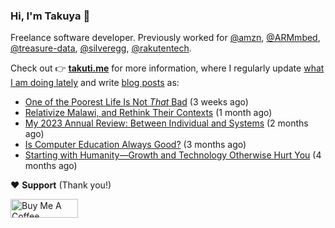 ### Hi, I'm Takuya 👋

Freelance software developer. Previously worked for [@amzn](https://github.com/amzn), [@ARMmbed](https://github.com/ARMmbed), [@treasure-data](https://github.com/treasure-data), [@silveregg](https://github.com/silveregg), [@rakutentech](https://github.com/rakutentech).

Check out 👉 **[takuti.me](https://takuti.me/)** for more information, where I regularly update [what I am doing lately](https://takuti.me/now/) and write [blog posts](https://takuti.me/note/) as:


- [One of the Poorest Life Is Not *That* Bad](https://takuti.me/note/malawian-personal-finance/) (3 weeks ago)
- [Relativize Malawi, and Rethink Their Contexts](https://takuti.me/note/relativize-and-contextualize/) (1 month ago)
- [My 2023 Annual Review: Between Individual and Systems](https://takuti.me/note/annual-review-2023/) (2 months ago)
- [Is Computer Education Always Good?](https://takuti.me/note/computer-education-in-malawi/) (3 months ago)
- [Starting with Humanity—Growth and Technology Otherwise Hurt You](https://takuti.me/note/playing-in-malawi/) (4 months ago)

❤️ **Support** (Thank you!)

<a href="https://www.buymeacoffee.com/takuti" target="_blank"><img src="https://cdn.buymeacoffee.com/buttons/v2/default-yellow.png" alt="Buy Me A Coffee" style="height: 30px !important;width: 108px !important;" ></a>
